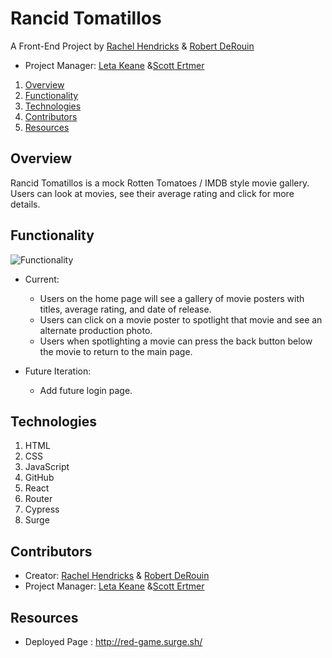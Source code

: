 # Rancid Tomatillos

A Front-End Project by [Rachel Hendricks](https://github.com/rhen92) & [Robert DeRouin](https://github.com/robertjosephderouin)

* Project Manager: [Leta Keane](https://github.com/letakeane) &[Scott Ertmer](https://github.com/sertmer)

1. [Overview](#overview)
2. [Functionality](#functionality)
3. [Technologies](#technologies)
4. [Contributors](#contributors)
5. [Resources](#resources)

## Overview

Rancid Tomatillos is a mock Rotten Tomatoes / IMDB style movie gallery.  Users can look at movies, see their average rating and click for more details.

## Functionality
![Functionality](https://media.giphy.com/media/S3P6DLcIjKAa229byH/giphy.gif)

* Current:
  - Users on the home page will see a gallery of movie posters with titles, average rating, and date of release.
  - Users can click on a movie poster to spotlight that movie and see an alternate production photo.
  - Users when spotlighting a movie can press the back button below the movie to return to the main page.

* Future Iteration:
  - Add future login page. 

## Technologies

1. HTML
2. CSS
3. JavaScript
4. GitHub
5. React
6. Router
7. Cypress
8. Surge

## Contributors

* Creator: [Rachel Hendricks](https://github.com/rhen92) & [Robert DeRouin](https://github.com/robertjosephderouin)
* Project Manager: [Leta Keane](https://github.com/letakeane) &[Scott Ertmer](https://github.com/sertmer)

## Resources

* Deployed Page : http://red-game.surge.sh/
